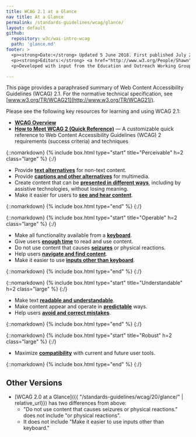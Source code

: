 ```yaml
---
title: WCAG 2.1 at a Glance
nav title: At a Glance
permalink: /standards-guidelines/wcag/glance/
layout: default
github:
  repository: w3c/wai-intro-wcag
  path: 'glance.md'
footer: >
  <p><strong>Date:</strong> Updated 5 June 2018. First published July 2008.</p>
  <p><strong>Editors:</strong> <a href="http://www.w3.org/People/Shawn">Shawn Lawton Henry</a> and Wayne Dick.</p>
  <p>Developed with input from the Education and Outreach Working Group (<a href="https://www.w3.org/WAI/about/groups/eowg/">EOWG</a>) and the Accessibility Guidelines Working Group (<a href="http://www.w3.org/WAI/GL/">AG WG</a>).</p>

---
```


This page provides a paraphrased summary of Web Content Accessibility Guidelines (WCAG) 2.1. For the normative technical specification, see [www.w3.org/TR/WCAG21](http://www.w3.org/TR/WCAG21/).

Please see the following key resources for learning and using WCAG 2.1:
-   **[WCAG Overview](http://www.w3.org/WAI/intro/wcag.php)**
-   **[How to Meet WCAG 2 (Quick Reference)](http://www.w3.org/WAI/WCAG20/quickref/)** &mdash; A customizable quick reference to Web Content Accessibility Guidelines (WCAG) 2 requirements (success criteria) and techniques

{::nomarkdown}
{% include box.html type="start" title="Perceivable" h=2 class="large" %}
{:/}

-   Provide **[text alternatives](http://www.w3.org/WAI/WCAG20/quickref/#text-equiv)** for non-text content.
-   Provide [**captions and other alternatives**](http://www.w3.org/WAI/WCAG20/quickref/#media-equiv) for multimedia.
-   Create content that can be **[presented in different ways](http://www.w3.org/WAI/WCAG20/quickref/#content-structure-separation)**, including by assistive technologies, without losing meaning.
-   Make it easier for users to **[see and hear content](http://www.w3.org/WAI/WCAG20/quickref/#visual-audio-contrast)**.

{::nomarkdown}
{% include box.html type="end" %}
{:/}


{::nomarkdown}
{% include box.html type="start" title="Operable" h=2 class="large" %}
{:/}

-   Make all functionality available from a **[keyboard](http://www.w3.org/WAI/WCAG20/quickref/#keyboard-operation)**.
-   Give users **[enough time](http://www.w3.org/WAI/WCAG20/quickref/#time-limits)** to read and use content.
-   Do not use content that causes **[seizures](http://www.w3.org/WAI/WCAG20/quickref/#seizure)** or physical reactions.
-   Help users **[navigate and find content](http://www.w3.org/WAI/WCAG20/quickref/#navigation-mechanisms)**.
-   Make it easier to use **[inputs other than keyboard](@@)**.

{::nomarkdown}
{% include box.html type="end" %}
{:/}

{::nomarkdown}
{% include box.html type="start" title="Understandable" h=2 class="large" %}
{:/}

-   Make text **[readable and understandable](http://www.w3.org/WAI/WCAG20/quickref/#meaning)**.
-   Make content appear and operate in **[predictable](http://www.w3.org/WAI/WCAG20/quickref/#consistent-behavior)** ways.
-   Help users **[avoid and correct mistakes](http://www.w3.org/WAI/WCAG20/quickref/#minimize-error)**.

{::nomarkdown}
{% include box.html type="end" %}
{:/}

{::nomarkdown}
{% include box.html type="start" title="Robust" h=2 class="large" %}
{:/}

-   Maximize **[compatibility](http://www.w3.org/WAI/WCAG20/quickref/#ensure-compat)** with current and future user tools.

{::nomarkdown}
{% include box.html type="end" %}
{:/}

## Other Versions

* [WCAG 2.0 at a Glance]({{ "/standards-guidelines/wcag/20/glance/" | relative_url}}) has two differences from above:
    * "Do not use content that causes seizures or physical reactions." does not include "or physical reactions".
    * It does not include "Make it easier to use inputs other than keyboard."
